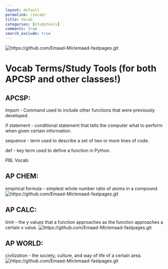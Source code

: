 ```yaml
---
layout: default
permalink: /vocab/
title: Vocab
categories: [studytools]
comments: true
search_exclude: true
---
```


![]({{site.baseurl}}/images/vocab.jpg "https://github.com/Emaad-Mir/emaad-fastpages.git")

# Vocab Terms/Study Tools (for both APCSP and other classes!)

## APCSP:

Import - Command used to include other functions that were previously developed.

if statement - conditional statement that tells the computer what to perform when given certain information.

sequence - term used to describe a set of two or more lines of code.

def - key term used to define a function in Python.

PBL Vocab:




## AP CHEM:
empirical formula - simplest whole number ratio of atoms in a compound.
![]({{site.baseurl}}/images/cool_chem.png "https://github.com/Emaad-Mir/emaad-fastpages.git")

## AP CALC:
limit - the y values that a function approaches as the function approaches a certain x value.
![]({{site.baseurl}}/images/applying-limit-rules.png "https://github.com/Emaad-Mir/emaad-fastpages.git")


## AP WORLD:
civilization - the society, culture, and way of life of a certain area.
![]({{site.baseurl}}/civilizations.jpg "https://github.com/Emaad-Mir/emaad-fastpages.git")




